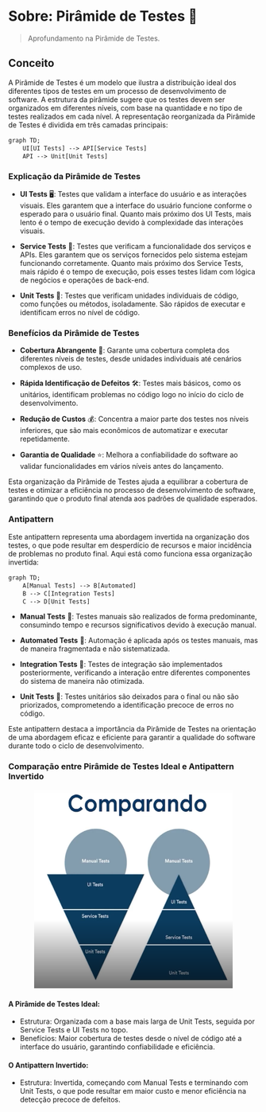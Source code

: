 # Sobre: Pirâmide de Testes 🔼

> Aprofundamento na Pirâmide de Testes.

## Conceito

A Pirâmide de Testes é um modelo que ilustra a distribuição ideal dos diferentes tipos de testes em um processo de desenvolvimento de software. A estrutura da pirâmide sugere que os testes devem ser organizados em diferentes níveis, com base na quantidade e no tipo de testes realizados em cada nível. A representação reorganizada da Pirâmide de Testes é dividida em três camadas principais:

```mermaid
graph TD;
    UI[UI Tests] --> API[Service Tests]
    API --> Unit[Unit Tests]
```

### Explicação da Pirâmide de Testes

- **UI Tests** 🖥️: Testes que validam a interface do usuário e as interações visuais. Eles garantem que a interface do usuário funcione conforme o esperado para o usuário final. Quanto mais próximo dos UI Tests, mais lento é o tempo de execução devido à complexidade das interações visuais.

- **Service Tests** 🚀: Testes que verificam a funcionalidade dos serviços e APIs. Eles garantem que os serviços fornecidos pelo sistema estejam funcionando corretamente. Quanto mais próximo dos Service Tests, mais rápido é o tempo de execução, pois esses testes lidam com lógica de negócios e operações de back-end.

- **Unit Tests** 🧪: Testes que verificam unidades individuais de código, como funções ou métodos, isoladamente. São rápidos de executar e identificam erros no nível de código.

### Benefícios da Pirâmide de Testes

- **Cobertura Abrangente** 🎯: Garante uma cobertura completa dos diferentes níveis de testes, desde unidades individuais até cenários complexos de uso.
  
- **Rápida Identificação de Defeitos** 🛠️: Testes mais básicos, como os unitários, identificam problemas no código logo no início do ciclo de desenvolvimento.

- **Redução de Custos** 💰: Concentra a maior parte dos testes nos níveis inferiores, que são mais econômicos de automatizar e executar repetidamente.

- **Garantia de Qualidade** ⭐: Melhora a confiabilidade do software ao validar funcionalidades em vários níveis antes do lançamento.

Esta organização da Pirâmide de Testes ajuda a equilibrar a cobertura de testes e otimizar a eficiência no processo de desenvolvimento de software, garantindo que o produto final atenda aos padrões de qualidade esperados.

### Antipattern 

Este antipattern representa uma abordagem invertida na organização dos testes, o que pode resultar em desperdício de recursos e maior incidência de problemas no produto final. Aqui está como funciona essa organização invertida:

```mermaid
graph TD;
    A[Manual Tests] --> B[Automated]
    B --> C[Integration Tests]
    C --> D[Unit Tests]
```

- **Manual Tests** 🚫: Testes manuais são realizados de forma predominante, consumindo tempo e recursos significativos devido à execução manual.

- **Automated Tests** 🤖: Automação é aplicada após os testes manuais, mas de maneira fragmentada e não sistematizada.

- **Integration Tests** 🔄: Testes de integração são implementados posteriormente, verificando a interação entre diferentes componentes do sistema de maneira não otimizada.

- **Unit Tests** 🧪: Testes unitários são deixados para o final ou não são priorizados, comprometendo a identificação precoce de erros no código.

Este antipattern destaca a importância da Pirâmide de Testes na orientação de uma abordagem eficaz e eficiente para garantir a qualidade do software durante todo o ciclo de desenvolvimento.

### Comparação entre Pirâmide de Testes Ideal e Antipattern Invertido

<p align="center"><img src="doc/compareTestsPyramid.png" alt="Foto da representação" width="400" height="400" ></p>

#### A Pirâmide de Testes Ideal:
- Estrutura: Organizada com a base mais larga de Unit Tests, seguida por Service Tests e UI Tests no topo.
- Benefícios: Maior cobertura de testes desde o nível de código até a interface do usuário, garantindo confiabilidade e eficiência.
  
#### O Antipattern Invertido:
- Estrutura: Invertida, começando com Manual Tests e terminando com Unit Tests, o que pode resultar em maior custo e menor eficiência na detecção precoce de defeitos.
